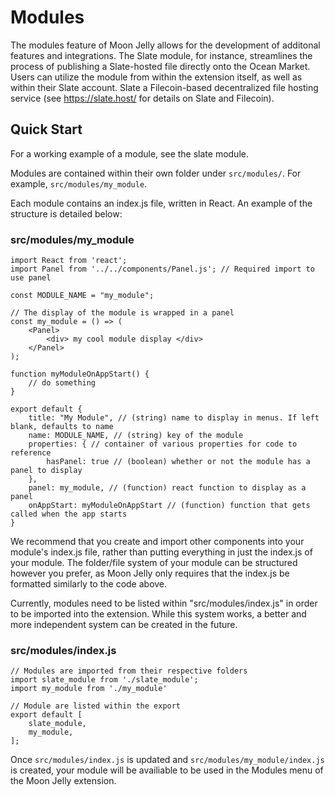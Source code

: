 # Modules
The modules feature of Moon Jelly allows for the development of additonal features and integrations. The Slate module, for instance, streamlines the process of publishing a Slate-hosted file directly onto the Ocean Market. Users can utilize the module from within the extension itself, as well as within their Slate account. Slate a Filecoin-based decentralized file hosting service (see https://slate.host/ for details on Slate and Filecoin).

## Quick Start
For a working example of a module, see the slate module.  

Modules are contained within their own folder under `src/modules/`. For example, `src/modules/my_module`.  

Each module contains an index.js file, written in React. An example of the structure is detailed below:

### src/modules/my_module
```JSX
import React from 'react';
import Panel from '../../components/Panel.js'; // Required import to use panel

const MODULE_NAME = "my_module";

// The display of the module is wrapped in a panel
const my_module = () => (
    <Panel>
        <div> my cool module display </div>
    </Panel>
);

function myModuleOnAppStart() {
    // do something
}

export default {
    title: "My Module", // (string) name to display in menus. If left blank, defaults to name
    name: MODULE_NAME, // (string) key of the module
    properties: { // container of various properties for code to reference
        hasPanel: true // (boolean) whether or not the module has a panel to display
    },
    panel: my_module, // (function) react function to display as a panel
    onAppStart: myModuleOnAppStart // (function) function that gets called when the app starts
}
```
We recommend that you create and import other components into your module's index.js file, rather than putting everything in just the index.js of your module. The folder/file system of your module can be structured however you prefer, as Moon Jelly only requires that the index.js be formatted similarly to the code above.     

Currently, modules need to be listed within "src/modules/index.js" in order to be imported into the extension. While this system works, a better and more independent system can be created in the future.

### src/modules/index.js
```JSX
// Modules are imported from their respective folders
import slate_module from './slate_module';
import my_module from './my_module'

// Module are listed within the export 
export default [
    slate_module,
    my_module,
];
```
Once `src/modules/index.js` is updated and `src/modules/my_module/index.js` is created, your module will be availiable to be used in the Modules menu of the Moon Jelly extension.

